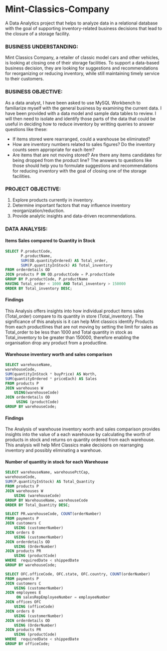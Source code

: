 # Mint-Classics-Company
A Data Analytics project that helps to analyze data in a relational database with the goal of supporting inventory-related business decisions that lead to the closure of a storage facility.
### BUSINESS UNDERSTANDING: 
Mint Classics Company, a retailer of classic model cars and other vehicles, is looking at closing one of their storage facilities. To support a data-based business decision, they are looking for suggestions and recommendations for reorganizing or reducing inventory, while still maintaining timely service to their customers. 
### BUSINESS OBJECTIVE:
As a data analyst, I have been asked to use MySQL Workbench to familiarize myself with the general business by examining the current data. I have been provided with a data model and sample data tables to review. I will then need to isolate and identify those parts of the data that could be useful in deciding how to reduce inventory by writting queries to answer questions like these:
-  If items stored were rearranged, could a warehouse be eliminated?
-  How are inventory numbers related to sales figures? Do the inventory counts seem appropriate for each item?
-  Are items that are not moving stored? Are there any items candidates for being dropped from the product line?
The answers to questions like those should help you to formulate suggestions and recommendations for reducing inventory with the goal of closing one of the storage facilities. 
### PROJECT OBJECTIVE:
1. Explore products currently in inventory.
2. Determine important factors that may influence inventory reorganization/reduction.
3. Provide analytic insights and data-driven recommendations.

### DATA ANALYSIS:
#### Items Sales compared to Quantity in Stock
```SQL
SELECT P.productCode, 
       P.productName, 
       SUM(OD.quantityOrdered) AS Total_order, 
       SUM(P.quantityInStock) AS Total_inventory
FROM orderdetails OD
JOIN products P ON OD.productCode = P.productCode
GROUP BY P.productCode, P.productName
HAVING Total_order < 1000 AND Total_inventory > 150000
ORDER BY Total_inventory DESC;
```
#### Findings
This Analysis offers insights into how individual product items sales (Total_order) compare to its quantity in store (Total_inventory). The significance of this analysis is it can help Mint classics identify Products from each productlines that are not moving by setting the limit for sales as Total_order to be less than 1000 and Total quantity in stock as Total_inventory to be greater than 150000, therefore enabling the organisation drop any product from a productline.

#### Warehouse inventory worth and sales comparison 
```SQL
SELECT warehouseName, 
warehouseCode, 
SUM(quantityInStock * buyPrice) AS Worth, 
SUM(quantityOrdered * priceEach) AS Sales
FROM products P
JOIN warehouses W
    USING(warehouseCode)
JOIN orderdetails OD
     USING (productCode)
GROUP BY warehouseCode;
```
#### Findings
The Analysis of warehouse inventory worth and sales comparison provides insights into the value of a each warehouse by calculating the worth of products in stock and returns on quantity ordered from each warehouse. This analysis will help Mint Classics make decisions on rearranging inventory and possibly eliminating a warehoue.   
#### Number of quantity in stock for each Warehouse
```SQL
SELECT warehouseName, warehousePctCap, 
warehouseCode, 
SUM(P.quantityInStock) AS Total_Quantity 
FROM products P
JOIN warehouses W
    USING (warehouseCode)
GROUP BY WarehouseName, warehouseCode
ORDER BY Total_Quantity DESC;
```

```SQL
SELECT PR.warehouseCode, COUNT(orderNumber)
FROM payments P
JOIN customers C
    USING (customerNumber)
JOIN orders O
    USING (customerNumber)
JOIN orderdetails OD
    USING (OrderNumber)
JOIN products PR
    USING (productCode)
WHERE  requiredDate < shippedDate
GROUP BY warehouseCode;
```
```SQL
SELECT OFC.officeCode, OFC.state, OFC.country, COUNT(orderNumber)
FROM payments P
JOIN customers C
    USING (customerNumber)
JOIN employees E
     ON salesRepEmployeeNumber = employeeNumber
JOIN offices OFC
    USING (officeCode)
JOIN orders O
    USING (customerNumber)
JOIN orderdetails OD
    USING (OrderNumber)
JOIN products PR
    USING (productCode)
WHERE  requiredDate < shippedDate
GROUP BY officeCode;
```
